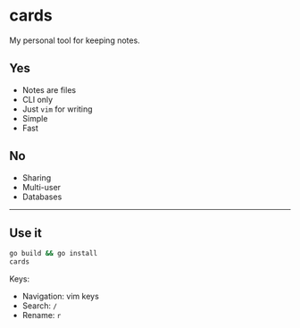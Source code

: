# cards

My personal tool for keeping notes.

## Yes

- Notes are files
- CLI only
- Just `vim` for writing
- Simple
- Fast

## No

- Sharing
- Multi-user
- Databases

---

## Use it

```bash
go build && go install
cards
```

Keys:

- Navigation: vim keys
- Search: `/`
- Rename: `r`
